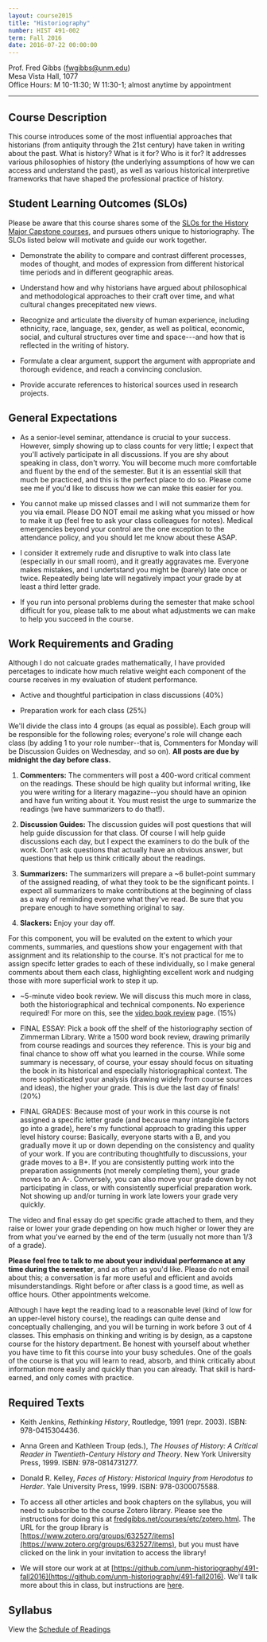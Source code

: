 ```yaml
---
layout: course2015
title: "Historiography"
number: HIST 491-002
term: Fall 2016
date: 2016-07-22 00:00:00
---
```


Prof. Fred Gibbs \([fwgibbs@unm.edu](mailto:fwgibbs@unm.edu)\)    
Mesa Vista Hall, 1077    
Office Hours: M 10-11:30; W 11:30-1; almost anytime by appointment    

-----

## Course Description

This course introduces some of the most influential approaches that historians (from antiquity through the 21st century) have taken in writing about the past. What is history? What is it for? Who is it for? It addresses various philosophies of history (the underlying assumptions of how we can access and understand the past), as well as various historical interpretive frameworks that have shaped the professional practice of history. 


## Student Learning Outcomes (SLOs)

Please be aware that this course shares some of the [SLOs for the History Major Capstone courses](http://history.unm.edu/undergraduate/learning-outcomes.html), and pursues others unique to historiography. The SLOs listed below will motivate and guide our work together.

* Demonstrate the ability to compare and contrast different processes, modes of thought, and modes of expression from different historical time periods and in different geographic areas.

* Understand how and why historians have argued about philosophical and methodological approaches to their craft over time, and what cultural changes precepitated new views.

* Recognize and articulate the diversity of human experience, including ethnicity, race, language, sex, gender, as well as political, economic, social, and cultural structures over time and space---and how that is reflected in the writing of history.

* Formulate a clear argument, support the argument with appropriate and thorough evidence, and reach a convincing conclusion.

* Provide accurate references to historical sources used in research projects.


## General Expectations

* As a senior-level seminar, attendance is crucial to your success. However, simply showing up to class counts for very little; I expect that you'll actively participate in all discussions. If you are shy about speaking in class, don't worry. You will become much more comfortable and fluent by the end of the semester. But it is an essential skill that much be practiced, and this is the perfect place to do so. Please come see me if you'd like to discuss how we can make this easier for you.

* You cannot make up missed classes and I will not summarize them for you via email. Please DO NOT email me asking what you missed or how to make it up (feel free to ask your class colleagues for notes). Medical emergencies beyond your control are the one exception to the attendance policy, and you should let me know about these ASAP.

* I consider it extremely rude and disruptive to walk into class late (especially in our small room), and it greatly aggravates me. Everyone makes mistakes, and I undertstand you might be (barely) late once or twice. Repeatedly being late will negatively impact your grade by at least a third letter grade.

* If you run into personal problems during the semester that make school difficult for you, please talk to me about what adjustments we can make to help you succeed in the course.


## Work Requirements and Grading

Although I do not calcuate grades mathematically, I have provided percetages to indicate how much relative weight each component of the course receives in my evaluation of student performance.

- Active and thoughtful participation in class discussions (40%)

- Preparation work for each class (25%)

We'll divide the class into 4 groups (as equal as possible). Each group will be responsible for the following roles; everyone's role will change each class (by adding 1 to your role number--that is, Commenters for Monday will be Discussion Guides on Wednesday, and so on). **All posts are due by midnight the day before class.**

1. **Commenters:** The commenters will post a 400-word critical comment on the readings. These should be high quality but informal writing, like you were writing for a literary magazine--you should have an opinion and have fun writing about it. You must resist the urge to summarize the readings (we have summarizers to do that!).  

2. **Discussion Guides:** The discussion guides will post questions that will help guide discussion for that class. Of course I will help guide discussions each day, but I expect the examiners to do the bulk of the work. Don't ask questions that actually have an obvious answer, but questions that help us think critically about the readings.

3. **Summarizers:** The summarizers will prepare a ~6 bullet-point summary of the assigned reading, of what they took to be the significant points. I expect all summarizers to make contributions at the beginning of class as a way of reminding everyone what they've read. Be sure that you prepare enough to have something original to say.

4. **Slackers:** Enjoy your day off.

For this component, you will be evaluted on the extent to which your comments, summaries, and questions show your engagement with that assignment and its relationship to the course. It's not practical for me to assign specifc letter grades to each of these individually, so I make general comments about them each class, highlighting excellent work and nudging those with more superficial work to step it up. 
 
- ~5-minute video book review. We will discuss this much more in class, both the historiographical and technical components. No experience required! For more on this, see the [video book review](../etc/video-book-review) page. (15%)

- FINAL ESSAY: Pick a book off the shelf of the historiography section of Zimmerman Library. Write a 1500 word book review, drawing primarily from course readings and sources they reference. This is your big and final chance to show off what you learned in the course. While some summary is necessary, of course, your essay should focus on situating the book in its historical and especially historiographical context. The more sophisticated your analysis (drawing widely from course sources and ideas), the higher your grade. This is due the last day of finals! (20%)

- FINAL GRADES: Because most of your work in this course is not assigned a specific letter grade (and because many intangible factors go into a grade), here's my functional approach to grading this upper level history course: Basically, everyone starts with a B, and you gradually move it up or down depending on the consistency and quality of your work. If you are contributing thoughtfully to discussions, your grade moves to a B+. If you are consistently putting work into the preparation assignments (not merely completing them), your grade moves to an A-. Conversely, you can also move your grade down by not participating in class, or with consistently superficial preparation work. Not showing up and/or turning in work late lowers your grade very quickly. 

The video and final essay do get specific grade attached to them, and they raise or lower your grade depending on how much higher or lower they are from what you've earned by the end of the term (usually not more than 1/3 of a grade).

**Please feel free to talk to me about your individual performance at any time during the semester**, and as often as you'd like. Please do not email about this; a conversation is far more useful and efficient and avoids misunderstandings. Right before or after class is a good time, as well as office hours. Other appointments welcome.

Although I have kept the reading load to a reasonable level (kind of low for an upper-level history course), the readings can quite dense and conceptually challenging, and you will be turning in work before 3 out of 4 classes. This emphasis on thinking and writing is by design, as a capstone course for the history department. Be honest with yourself about whether you have time to fit this course into your busy schedules. One of the goals of the course is that you will learn to read, absorb, and think critically about information more easily and quickly than you can already. That skill is hard-earned, and only comes with practice.


## Required Texts

- Keith Jenkins, _Rethinking History_, Routledge, 1991 (repr. 2003). ISBN: 978-0415304436.

- Anna Green and Kathleen Troup (eds.), _The Houses of History: A Critical Reader in Twentieth-Century History and Theory_. New York University Press, 1999. ISBN: 978-0814731277.

- Donald R. Kelley, _Faces of History: Historical Inquiry from Herodotus to Herder_. Yale University Press, 1999. ISBN: 978-0300075588.

- To access all other articles and book chapters on the syllabus, you will need to subscribe to the course Zotero library. Please see the instructions for doing this at [fredgibbs.net/courses/etc/zotero.html](../etc/zotero.html). The URL for the group library is [https://www.zotero.org/groups/632527/items](https://www.zotero.org/groups/632527/items), but you must have clicked on the link in your invitation to access the library!
- We will store our work at at [https://github.com/unm-historiography/491-fall2016](https://github.com/unm-historiography/491-fall2016). We'll talk more about this in class, but instructions are [here](github-instructions.html).


## Syllabus
View the [Schedule of Readings](schedule.html)

